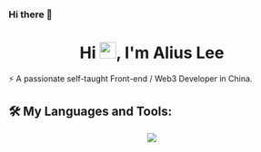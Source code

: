 ### Hi there 👋

<h1 align="center">Hi <img src="https://github.com/TheDudeThatCode/TheDudeThatCode/blob/master/Assets/Hi.gif" width="29">, I'm Alius Lee</h1>
⚡ A passionate self-taught Front-end / Web3 Developer in China.

## 🛠️ My Languages and Tools:
<p align="center">
  <a href="https://skillicons.dev">
    <img src="https://skillicons.dev/icons?i=js,ts,vue,react,go,solidity,mysql,git,docker" />
  </a>
</p>

<!--
**AliusLeeOuO/AliusLeeOuO** is a ✨ _special_ ✨ repository because its `README.md` (this file) appears on your GitHub profile.

Here are some ideas to get you started:

- 🔭 I’m currently working on ...
- 🌱 I’m currently learning ...
- 👯 I’m looking to collaborate on ...
- 🤔 I’m looking for help with ...
- 💬 Ask me about ...
- 📫 How to reach me: ...
- 😄 Pronouns: ...
- ⚡ Fun fact: ...
-->
